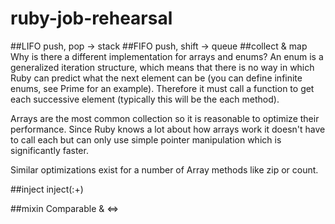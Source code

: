 # ruby-job-rehearsal

##LIFO push, pop   -> stack
##FIFO push, shift -> queue
##collect & map 
Why is there a different implementation for arrays and enums? An enum is a generalized iteration structure, which means that there is no way in which Ruby can predict what the next element can be (you can define infinite enums, see Prime for an example). Therefore it must call a function to get each successive element (typically this will be the each method).

Arrays are the most common collection so it is reasonable to optimize their performance. Since Ruby knows a lot about how arrays work it doesn't have to call each but can only use simple pointer manipulation which is significantly faster.

Similar optimizations exist for a number of Array methods like zip or count.

##inject
inject(:+)

##mixin Comparable & <=>
